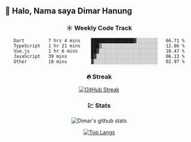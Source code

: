 ## 👋 Halo, Nama saya **Dimar Hanung**

<center>

### :sunny: Weekly Code Track
<!--START_SECTION:waka-->

```text
Dart         7 hrs 4 mins    ████████████████▓░░░░░░░░   66.71 %
TypeScript   1 hr 21 mins    ███▒░░░░░░░░░░░░░░░░░░░░░   12.86 %
Vue.js       1 hr 6 mins     ██▓░░░░░░░░░░░░░░░░░░░░░░   10.47 %
JavaScript   39 mins         █▓░░░░░░░░░░░░░░░░░░░░░░░   06.13 %
Other        18 mins         ▓░░░░░░░░░░░░░░░░░░░░░░░░   02.97 %
```

<!--END_SECTION:waka-->

### :fire: Streak

[![GitHub Streak](http://github-readme-streak-stats.herokuapp.com?user=dimar-hanung)](https://git.io/streak-stats)

### :chart: Stats

![Dimar's github stats](https://github-readme-stats.vercel.app/api?username=dimar-hanung&show_icons=true&theme=vue)

[![Top Langs](https://github-readme-stats.vercel.app/api/top-langs/?username=dimar-hanung)](#)

</center>
